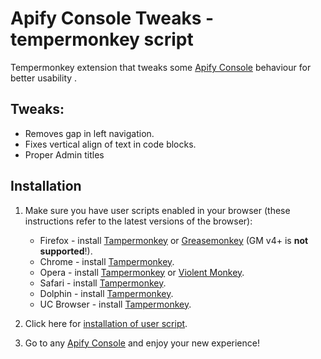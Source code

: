 # Apify Console Tweaks - tempermonkey script
Tempermonkey extension that tweaks some [Apify Console](https://console.apify.com/) behaviour for better usability .

## Tweaks:
* Removes gap in left navigation.
* Fixes vertical align of text in code blocks.
* Proper Admin titles

## Installation

1. Make sure you have user scripts enabled in your browser (these instructions refer to the latest versions of the browser):

	* Firefox - install [Tampermonkey](https://tampermonkey.net/?ext=dhdg&browser=firefox) or [Greasemonkey](https://addons.mozilla.org/en-US/firefox/addon/greasemonkey/) (GM v4+ is **not supported**!).
	* Chrome - install [Tampermonkey](https://tampermonkey.net/?ext=dhdg&browser=chrome).
	* Opera - install [Tampermonkey](https://tampermonkey.net/?ext=dhdg&browser=opera) or [Violent Monkey](https://addons.opera.com/en/extensions/details/violent-monkey/).
	* Safari - install [Tampermonkey](https://tampermonkey.net/?ext=dhdg&browser=safari).
	* Dolphin - install [Tampermonkey](https://tampermonkey.net/?ext=dhdg&browser=dolphin).
	* UC Browser - install [Tampermonkey](https://tampermonkey.net/?ext=dhdg&browser=ucweb).

2.  Click here for [installation of user script](https://github.com/JJetmar/apify-console-tweaks-tempermonkey/raw/main/apify-console-tweaks.user.js).

3.  Go to any [Apify Console](https://console.apify.com/) and enjoy your new experience!
